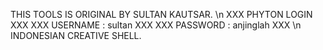 THIS TOOLS IS ORIGINAL BY SULTAN KAUTSAR.
\n
XXX  PHYTON LOGIN          XXX
XXX  USERNAME : sultan     XXX
XXX  PASSWORD : anjinglah  XXX
\n
INDONESIAN CREATIVE SHELL.
